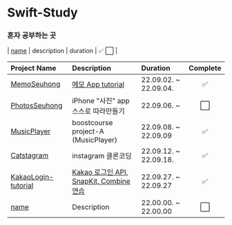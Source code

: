 # Swift-Study
### 혼자 공부하는 곳


| [name](url) | description | duration | ✅ ⬜ |

| Project Name | Description | Duration | Complete |
|:---|:---|:---|:---:|
| [MemoSeuhong](https://github.com/hsw1920/swift-study/tree/main/src/MemoSeuhong) | [메모 App tutorial](https://www.youtube.com/watch?v=zEZuWbNV1uY&list=PLziSvys01OemZoYotSrwUVx_CbZUF7v17) | 22.09.02. ~ 22.09.04. | ✅ |
| [PhotosSeuhong](https://github.com/hsw1920/swift-study/tree/main/src/PhotosSeuhong) | iPhone "사진" app 스스로 따라만들기 | 22.09.06. ~  | ⬜ |
| [MusicPlayer](https://github.com/hsw1920/swift-study/tree/main/src/MusicPlayer) | boostcourse project-A (MusicPlayer) | 22.09.08. ~ 22.09.09 | ✅ |
| [Catstagram](https://github.com/hsw1920/swift-study/tree/main/src/Catstagram) | instagram 클론코딩 | 22.09.12. ~ 22.09.18. | ✅ |
| [KakaoLogin-tutorial](https://github.com/hsw1920/swift-study/tree/main/src/KakaoLogin-tutorial) | [Kakao 로그인 API, SnapKit, Combine 연습](https://www.youtube.com/watch?v=7Y4UR0UhgHs&t=1873s) | 22.09.27. ~ 22.09.27 | ✅ |
| [name](url) | Description | 22.00.00. ~ 22.00.00 | ⬜ |

